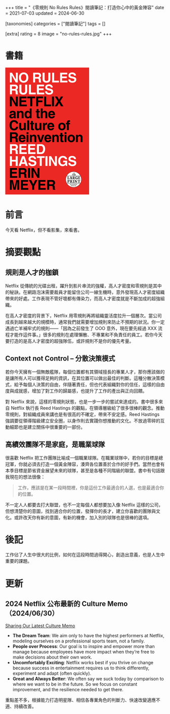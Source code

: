 +++
title = "《零規則 No Rules Rules》閱讀筆記：打造你心中的黃金陣容"
date = 2021-07-03
updated = 2024-06-30

[taxonomies]
categories = ["閱讀筆記"]
tags = []

[extra]
rating = 8
image = "no-rules-rules.jpg"
+++

# 書籍

[![](no-rules-rules.jpg)](https://www.goodreads.com/book/show/49099937-no-rules-rules)

# 前言

今天看 Netflix，但不看影集，來看書。

# 摘要觀點

## 規則是人才的枷鎖

Netflix 從傳統的光碟出租，躍升到影片串流的強權，高人才密度和零規則是其中的秘訣。在網路泡沫需要裁員才能留住公司一線生機時，意外發現高人才密度組織帶來的好處。工作表現不管好壞都有傳染力，而高人才密度就是不斷加成的超強組織。

在高人才密度的背景下，Netflix 用零規則再將組織靈活度拉升一個層次。當公司成長到越來越大的規模時，通常我們就需要增加規則來防止不預期的狀況。你一定遇過亡羊補牢式的規則——「因為之前發生了 OOO 意外，現在要先經過 XXX 流程才能作這件事。」很多的規則在處理懶散、不專業和不負責任的員工。若你今天要打造的是高人才密度的超強隊伍，或許規則不是你的優先考量。

## Context not Control – 分散決策模式

若你今天擁有一個無敵艦隊，每個位置都有其領域擅長的專業人才，那你應該做的是讓所有人可以獲得足夠的資訊，在其位置可以做出最佳的判斷。這種分散決策模式，給予每個人決策的自由，伴隨著責任，但也代表組織對你的信任，這樣的自由度與成就感，增加了對工作的歸屬感，也提升了工作的產出與正向回饋。

對 Netflix 來說，這樣的零規則狀態，也是一步一步的嘗試來達成的。書中很多來自 Netflix 執行長 Reed Hastings 的觀點，在領導層級給了很多很棒的觀念。推動零規則，對組織成員來講也是有很高的不確定，帶來不安定感。Reed Hastings 強調要從領導階級建立安全圈，以身作則去實踐你想推動的文化。不放過零碎的互動細節也是建立關係中很重要的一部份。

## 高績效團隊不是家庭，是職業球隊

很喜歡 Netflix 把工作團隊比喻成一個職業球隊。在職業球隊中，若你的目標是總冠軍，你就必須去打造一個黃金陣容，湊齊各位置善於合作的好手們。當然也會有本季目標是節省資金展望未來的球隊，甚至是各種不同階級的聯盟。書中有句話跟我現在的想法很像：

> 工作，應該是在某一段時間裡，你是這份工作最適合的人選，也是最適合你的位置。

不一定人人都要去打大聯盟，也不一定每個人都想要加入像 Netflix 這樣的公司，但想清楚你的意圖，找到適合你的位置，發揮你的長才，建立你喜歡的團隊與文化。或許改天你有新的意圖，有新的機會，加入別的球隊也是很棒的選項。

# 後記

工作佔了人生中很大的比例，如何在這段時間過得開心，創造出意義，也是人生中重要的課題。

# 更新
## 2024 Netflix 公布最新的 Culture Memo（2024/06/30）

[Sharing Our Latest Culture Memo](https://about.netflix.com/en/news/sharing-our-latest-culture-memo)

* **The Dream Team**: We aim only to have the highest performers at Netflix, modeling ourselves on a professional sports team, not a family.
* **People over Process**: Our goal is to inspire and empower more than manage because employees have more impact when they’re free to make decisions about their own work.
* **Uncomfortably Exciting**: Netflix works best if you thrive on change because success in entertainment requires us to think differently, experiment and adapt (often quickly).
* **Great and Always Better**: We often say we suck today by comparison to where we want to be in the future. So we focus on constant improvement, and the resilience needed to get there.

重點差不多，根據能力打造明星隊、相信各專業角色的判斷力、快速改變適應不適、持續改善。
